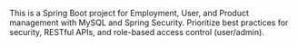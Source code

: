 <!-- Use this file to provide workspace-specific custom instructions to Copilot. For more details, visit https://code.visualstudio.com/docs/copilot/copilot-customization#_use-a-githubcopilotinstructionsmd-file -->

This is a Spring Boot project for Employment, User, and Product management with MySQL and Spring Security. Prioritize best practices for security, RESTful APIs, and role-based access control (user/admin).
